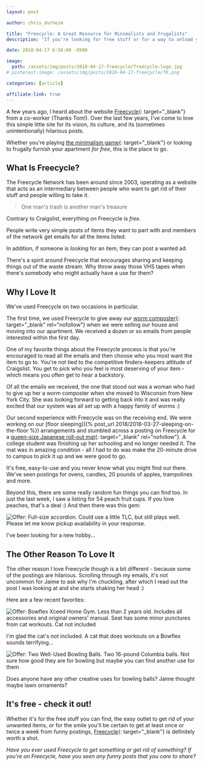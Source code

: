 ```yaml
---
layout: post

author: chris_durheim

title: "Freecycle: A Great Resource for Minimalists and Frugalists"
description: "If you're looking for free stuff or for a way to unload your unwanted items to people who will actually use them, check out Freecycle."

date: 2018-04-17 6:58:00 -0500

image:
  path: /assets/img/posts/2018-04-17-freecycle/freecycle-logo.jpg
# pinterest-image: /assets/img/posts/2018-04-17-freecycle/TK.png

categories: [article]

affiliate-link: true
---
```


A few years ago, I heard about the website [Freecycle](https://www.freecycle.org){: target="_blank"} from a co-worker (Thanks Tom!). Over the last few years, I've come to love this simple little site for its vision, its culture, and its (sometimes unintentionally) hilarious posts.

Whether you're playing  [the minimalism game](https://www.theminimalists.com/game/){: target="_blank"} or looking to frugally furnish your apartment _for free_, this is the place to go.

## What Is Freecycle?

The Freecycle Network has been around since 2003, operating as a website that acts as an intermediary between people who want to get rid of their stuff and people willing to take it.

> One man's trash is another man's treasure

Contrary to Craigslist, everything on Freecycle is _free._

People write very simple posts of items they want to part with and members of the network get emails for all the items listed.

In addition, if someone is _looking_ for an item, they can post a wanted ad.

There's a spirit around Freecycle that encourages sharing and keeping things out of the waste stream. Why throw away those VHS tapes when there's somebody who might actually have a use for them?

## Why I Love It

We've used Freecycle on two occasions in particular.

The first time, we used Freecycle to give away our [worm composter](https://amzn.to/2EFYU4X){: target="_blank" rel="nofollow"} when we were selling our house and moving into our apartment. We received a dozen or so emails from people interested within the first day.


One of my favorite things about the Freecycle process is that you're encouraged to read all the emails and then choose who you most want the item to go to. You're not tied to the competitive finders-keepers attitude of Craigslist. You get to pick who you feel is most deserving of your item - which means you often get to hear a backstory.

Of all the emails we received, the one that stood out was a woman who had to give up her a worm composter when she moved to Wisconsin from New York City. She was looking forward to getting back into it and was really excited that our system was all set up with a happy family of worms :)

Our second experience with Freecycle was on the receiving end. We were working on our [floor sleeping]({% post_url 2018/2018-03-27-sleeping-on-the-floor %}) arrangements and stumbled across a posting on Freecycle for a [queen-size Japanese roll-out mat](http://amzn.to/2HVFtXC){: target="_blank" rel="nofollow"}. A college student was finishing up her schooling and no longer needed it. The mat was in amazing condition - all I had to do was make the 20-minute drive to campus to pick it up and we were good to go.

It's free, easy-to-use and you never know what you might find out there. We've seen postings for ovens, candles, 20 pounds of apples, trampolines and more.

Beyond this, there are some really random fun things you can find too. In just the last week, I saw a listing for 54 peach fruit cups. If you love peaches, that's a deal :) And then there was this gem:

![Offer: Full-size accordion. Could use a little TLC, but still plays well.
Please let me know pickup availability in your response.]({{site.url}}/assets/img/posts/2018-04-17-freecycle/full-size-accordion.png)

<div class="caption">I've been looking for a new hobby...</div>

## The Other Reason To Love It

The other reason I love Freecycle though is a bit different - because some of the postings are hilarious. Scrolling through my emails, it's not uncommon for Jaime to ask why I'm chuckling, after which I read out the post I was looking at and she starts shaking her head :)

Here are a few recent favorites:

![Offer: Bowflex Xceed Home Gym. Less than 2 years old. Includes all accessories and original owners' manual. Seat has some minor punctures from cat workouts. Cat not included]({{site.url}}/assets/img/posts/2018-04-17-freecycle/cat-not-included.png)

<div class="caption">I'm glad the cat's not included. A cat that does workouts on a Bowflex sounds terrifying...</div>

![Offer: Two Well-Used Bowling Balls. Two 16-pound Columbia balls. Not sure how good they are for bowling but maybe you can find another use for them]({{site.url}}/assets/img/posts/2018-04-17-freecycle/well-used-bowling-balls.png)

<div class="caption">Does anyone have any other creative uses for bowling balls? Jaime thought maybe lawn ornaments?</div>

## It's free - check it out!

Whether it's for the free stuff you can find, the easy outlet to get rid of your unwanted items, or for the smile you'll be certain to get at least once or twice a week from funny postings, [Freecycle](https://www.freecycle.org/){: target="_blank"} is definitely worth a shot.

_Have you ever used Freecycle to get something or get rid of something? If you're on Freecycle, have you seen any funny posts that you care to share?_
